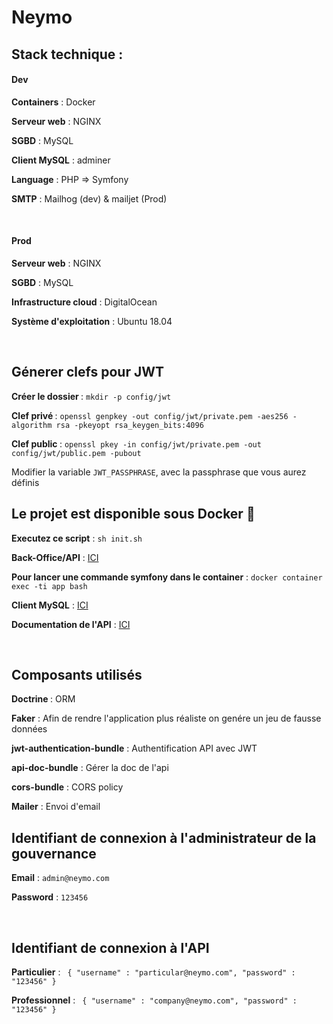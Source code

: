 # Neymo

## Stack technique : 

#### Dev


<strong>Containers</strong> : Docker

<strong>Serveur web</strong> : NGINX

<strong>SGBD</strong> : MySQL

<strong>Client MySQL</strong> : adminer

<strong>Language</strong> : PHP => Symfony

<strong>SMTP</strong> : Mailhog (dev) & mailjet (Prod)

<br>
 

#### Prod
<strong>Serveur web</strong> : NGINX

<strong>SGBD</strong> : MySQL

<strong>Infrastructure cloud</strong> : DigitalOcean

<strong>Système d'exploitation</strong> : Ubuntu 18.04

<br>

## Génerer clefs pour JWT 

<strong>Créer le dossier </strong> : ```mkdir -p config/jwt```

<strong>Clef privé </strong> : ```openssl genpkey -out config/jwt/private.pem -aes256 -algorithm rsa -pkeyopt rsa_keygen_bits:4096```

<strong>Clef public </strong> : ```openssl pkey -in config/jwt/private.pem -out config/jwt/public.pem -pubout```

Modifier la variable ```JWT_PASSPHRASE```, avec la passphrase que vous aurez définis

## Le projet est disponible sous Docker 🐳

<strong>Executez ce script</strong> : ```sh init.sh```


<strong>Back-Office/API</strong> : <a href="http://localhost">ICI</a>


<strong>Pour lancer une commande symfony dans le container</strong> : `docker container exec -ti app bash`


<strong>Client MySQL</strong> : <a href='http://localhost:8080'>ICI</a>


<strong>Documentation de l'API</strong> : <a href="http://localhost/api/doc">ICI</a>
 
<br>

## Composants utilisés

<strong>Doctrine </strong> : ORM

<strong>Faker</strong> : Afin de rendre l'application plus réaliste on genére un jeu de fausse données

<strong>jwt-authentication-bundle</strong> : Authentification API avec JWT

<strong>api-doc-bundle</strong> : Gérer la doc de l'api 

<strong>cors-bundle</strong> : CORS policy

<strong>Mailer</strong> : Envoi d'email

 
## Identifiant de connexion à l'administrateur de la gouvernance

<strong>Email</strong> : ``admin@neymo.com``

<strong>Password</strong> : ``123456``

<br>

## Identifiant de connexion à l'API

<strong>Particulier</strong> : ``` { "username" : "particular@neymo.com", "password" : "123456" }```

<strong>Professionnel</strong> : ``` { "username" : "company@neymo.com", "password" : "123456" }```
